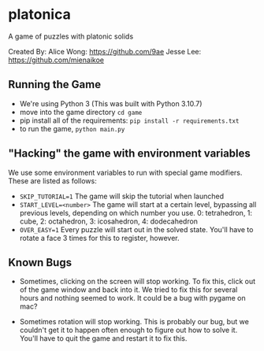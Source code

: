 # platonica

A game of puzzles with platonic solids

Created By:
Alice Wong: https://github.com/9ae
Jesse Lee: https://github.com/mienaikoe

## Running the Game

- We're using Python 3 (This was built with Python 3.10.7)
- move into the game directory `cd game`
- pip install all of the requirements: `pip install -r requirements.txt`
- to run the game, `python main.py`

## "Hacking" the game with environment variables

We use some environment variables to run with special game modifiers. These are listed as follows:

- `SKIP_TUTORIAL=1` The game will skip the tutorial when launched
- `START_LEVEL=<number>` The game will start at a certain level, bypassing all previous levels, depending on which number you use. 0: tetrahedron, 1: cube, 2: octahedron, 3: icosahedron, 4: dodecahedron
- `OVER_EASY=1` Every puzzle will start out in the solved state. You'll have to rotate a face 3 times for this to register, however.

## Known Bugs

- Sometimes, clicking on the screen will stop working. To fix this, click out of the game window and back into it. We tried to fix this for several hours and nothing seemed to work. It could be a bug with pygame on mac?

- Sometimes rotation will stop working. This is probably our bug, but we couldn't get it to happen often enough to figure out how to solve it. You'll have to quit the game and restart it to fix this.
